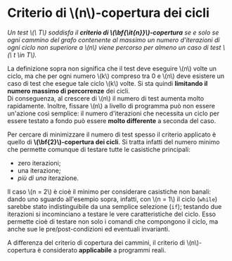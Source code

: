 # Criterio di \\(n\\)-copertura dei cicli

_Un test \\(\ T\\) soddisfa il __criterio di \\(\bf{\it{n}}\\)-copertura__ se e solo se ogni cammino del grafo contenente al massimo un numero d'iterazioni di ogni ciclo non superiore a \\(n\\) viene percorso per almeno un caso di test \\(\ t \in T\\)._

La definizione sopra non significa che il test deve eseguire \\(n\\) volte un ciclo, ma che per ogni numero \\(k\\) compreso tra 0 e \\(n\\) deve esistere un caso di test che esegue tale ciclo \\(k\\) volte.
Si sta quindi __limitando il numero massimo di percorrenze__ dei cicli. \
Di conseguenza, al crescere di \\(n\\) il numero di test aumenta molto rapidamente.
Inoltre, fissare \\(n\\) a livello di programma può non essere un'azione così semplice: il numero d'iterazioni che necessita un ciclo per essere testato a fondo può essere __molto differente__ a seconda del caso.

Per cercare di minimizzare il numero di test spesso il criterio applicato è quello di __\\(\bf{2}\\)-copertura dei cicli__.
Si tratta infatti del numero minimo che permette comunque di testare tutte le casistiche principali:

- zero iterazioni;
- una iterazione;
- _più di una_ iterazione.

Il caso \\(n = 2\\) è cioè il minimo per considerare casistiche non banali: dando uno sguardo all'esempio sopra, infatti, con \\(n = 1\\) il ciclo (`while`) sarebbe stato indistinguibile da una semplice selezione (`if`); testando due iterazioni si incominciano a testare le vere caratteristiche del ciclo.
Esso permette cioè di testare non solo i comandi che compongono il ciclo, ma anche sue le pre/post-condizioni ed eventuali invarianti.

A differenza del criterio di copertura dei cammini, il criterio di \\(n\\)-copertura è considerato __applicabile__ a programmi reali.
